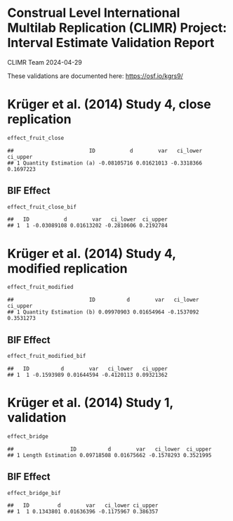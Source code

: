 Construal Level International Multilab Replication (CLIMR) Project:
Interval Estimate Validation Report
================
CLIMR Team
2024-04-29

These validations are documented here: <https://osf.io/kgrs9/>

# Krüger et al. (2014) Study 4, close replication

``` r
effect_fruit_close
```

    ##                        ID           d        var   ci_lower  ci_upper
    ## 1 Quantity Estimation (a) -0.08105716 0.01621013 -0.3318366 0.1697223

## BIF Effect

``` r
effect_fruit_close_bif
```

    ##   ID           d        var   ci_lower  ci_upper
    ## 1  1 -0.03089108 0.01613202 -0.2810606 0.2192784

# Krüger et al. (2014) Study 4, modified replication

``` r
effect_fruit_modified
```

    ##                        ID          d        var   ci_lower  ci_upper
    ## 1 Quantity Estimation (b) 0.09970903 0.01654964 -0.1537092 0.3531273

## BIF Effect

``` r
effect_fruit_modified_bif
```

    ##   ID          d        var   ci_lower   ci_upper
    ## 1  1 -0.1593989 0.01644594 -0.4120113 0.09321362

# Krüger et al. (2014) Study 1, validation

``` r
effect_bridge
```

    ##                  ID          d        var   ci_lower  ci_upper
    ## 1 Length Estimation 0.09718508 0.01675662 -0.1578293 0.3521995

## BIF Effect

``` r
effect_bridge_bif
```

    ##   ID         d        var   ci_lower ci_upper
    ## 1  1 0.1343801 0.01636396 -0.1175967 0.386357
